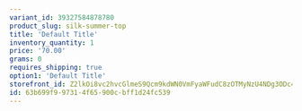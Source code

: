 ```yaml
---
variant_id: 39327584878780
product_slug: silk-summer-top
title: 'Default Title'
inventory_quantity: 1
price: '70.00'
grams: 0
requires_shipping: true
option1: 'Default Title'
storefront_id: Z2lkOi8vc2hvcGlmeS9Qcm9kdWN0VmFyaWFudC8zOTMyNzU4NDg3ODc4MA==
id: 63b699f9-9731-4f65-900c-bff1d24fc539
---
```

